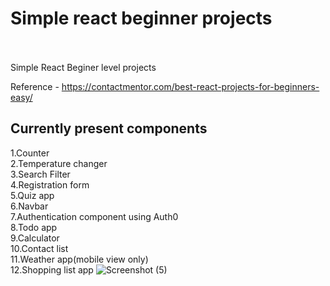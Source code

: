 
# Simple react beginner projects

<br>
<br>
Simple React Beginer level projects 

Reference - https://contactmentor.com/best-react-projects-for-beginners-easy/

## Currently present components
1.Counter
<br>
2.Temperature changer
<br>
3.Search Filter
<br>
4.Registration form
<br>
5.Quiz app
<br>
6.Navbar
<br>
7.Authentication component using Auth0
<br>
8.Todo app
<br>
9.Calculator
<br>
10.Contact list
<br>
11.Weather app(mobile view only)
<br>
12.Shopping list app
![Screenshot (5)](https://user-images.githubusercontent.com/117823429/225607944-3d465bbb-6a61-4ae5-b26b-e2ef1049156b.png)
